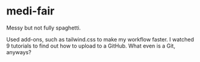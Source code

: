 # medi-fair

Messy but not fully spaghetti.

Used add-ons, such as tailwind.css to make my workflow faster. I watched 9 tutorials to find out how to upload to a GitHub. What even is a Git, anyways?
